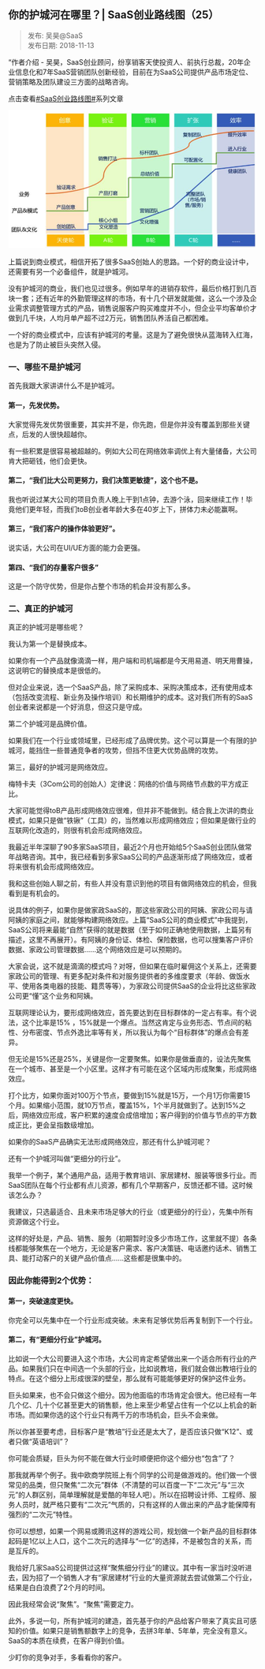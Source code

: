 ## 你的护城河在哪里？| SaaS创业路线图（25）  

> 发布: 吴昊@SaaS  
> 发布日期: 2018-11-13  

“作者介绍 - 吴昊，SaaS创业顾问，纷享销客天使投资人、前执行总裁，20年企业信息化和7年SaaS营销团队创新经验，目前在为SaaS公司提供产品市场定位、营销策略及团队建设三方面的战略咨询。

点击查看[\#SaaS创业路线图\#](https://36kr.com/user/1308477002)系列文章

![image](images/1811-ndhchznlsaascylxt25-0.jpeg)

上篇说到商业模式，相信开拓了很多SaaS创始人的思路。一个好的商业设计中，还需要有另一个必备组件，就是护城河。

没有护城河的商业，我们也见过很多。例如早年的进销存软件，最后价格打到几百块一套；还有近年的外勤管理这样的市场，有十几个研发就能做，这么一个涉及企业需求调整管理方式的产品，销售说服客户购买难度并不小，但企业平均客单价才做到几千块，人均月单产超不过2万元，销售团队养活自己都困难。

一个好的商业模式中，应该有护城河的考量。这是为了避免很快从蓝海转入红海，也是为了防止被巨头突然入侵。

### 一、哪些不是护城河

首先我跟大家讲讲什么不是护城河。

#### 第一，先发优势。

大家觉得先发优势很重要，其实并不是，你先跑，但是你并没有覆盖到那些关键点，后发的人很快超越你。

有一些积累是很容易被超越的。例如大公司在网络效率调优上有大量储备，大公司肯大把砸钱，他们会更快。

#### 第二，“我们比大公司更努力，我们决策更敏捷”，这个也不是。

我也听说过某大公司的项目负责人晚上干到1点钟，去游个泳，回来继续工作！毕竟他们更年轻，而我们toB创业者年龄大多在40岁上下，拼体力未必能赢啊。

#### 第三，“我们客户的操作体验更好”。

说实话，大公司在UI/UE方面的能力会更强。

#### 第四、“我们的存量客户很多”

这是一个防守优势，但是你占整个市场的机会并没有那么多。

### 二、真正的护城河

真正的护城河是哪些呢？

我认为第一个是替换成本。

如果你有一个产品就像滴滴一样，用户端和司机端都是今天用易道、明天用曹操，这说明它的替换成本是很低的。

但对企业来说，选一个SaaS产品，除了采购成本、采购决策成本，还有使用成本（包括改变流程、新业务及操作培训）和长期维护的成本。这对我们所有的SaaS创业者来说都是一个好消息，但这只是守成。

第二个护城河是品牌价值。

如果我们在一个行业或领域里，已经形成了品牌优势。这个可以算是一个有限的护城河，能挡住一些普通竞争者的攻势，但挡不住更大优势品牌的攻势。

第三，最好的护城河是网络效应。

梅特卡夫（3Com公司的创始人）定律说：网络的价值与网络节点数的平方成正比。

大家可能觉得toB产品形成网络效应很难，但并非不能做到。结合我上次讲的商业模式，如果只是做“铁锹”（工具）的，当然难以形成网络效应；但如果是做行业的互联网化改造的，则很有机会形成网络效应。

我最近半年深聊了90多家SaaS项目，最近2个月也开始给5个SaaS创业团队做常年战略咨询。其中，我已经看到多家SaaS公司的产品逐渐形成了网络效应，或者将来很有机会形成网络效应。

我和这些创始人聊之前，有些人并没有意识到他的项目有做网络效应的机会，但我看到是有机会的。

说具体的例子，如果你是做家政SaaS的，那这些家政公司的阿姨、家政公司与请阿姨的家庭之间，就能够构建网络效应。上篇“SaaS公司的商业模式”中我提到，SaaS公司将来最能“自然”获得的就是数据（至于如何正确地使用数据，上篇另有描述，这里不再展开）。有阿姨的身份证、体检、保险数据，也可以搜集客户评价数据、家政公司管理数据......这个网络效应是可以预期的。

大家会说，这不就是滴滴的模式吗？对呀，但如果在临时雇佣这个关系上，还需要家政公司的管理、有更多配对条件和对服务提供者的多维度要求（年龄、做饭水平、使用各类电器的技能、籍贯等等），为家政公司提供SaaS的企业将比这些家政公司更“懂”这个业务和阿姨。

互联网理论认为，要形成网络效应，首先要达到在目标群体的一定占有率。有个说法，这个比率是15% ，15%就是一个爆点。当然这肯定与业务形态、节点间的粘性、分布密度、节点外逸比率等有关，所以我认为每个“目标群体”的爆点会有差异。

但无论是15%还是25%，关键是你一定要聚焦。如果你是做垂直的，设法先聚焦在一个城市、甚至是一个小区里。这样才有可能在这个区域内形成聚集，形成网络效应。

打个比方，如果你面对100万个节点，要做到15%就是15万，一个月1万你需要15个月。如果缩小范围，就10万节点，覆盖15%，1个半月就做到了。达到15%之后，网络效应形成，客户积累的速度会成倍增加；客户得到的价值与节点的平方数成正比，更会呈指数级增加。

如果你的SaaS产品确实无法形成网络效应，那还有什么护城河呢？

还有一个护城河叫做“更细分的行业”。

我举一个例子，某个通用产品，适用于教育培训、家居建材、服装等很多行业。而SaaS团队在每个行业都有点儿资源，都有几个早期客户，反馈还都不错。这时候该怎么办？

我建议，只选最适合、且未来市场足够大的行业（或更细分的行业），先集中所有资源做这个行业。

这样的好处是，产品、销售、服务（初期暂时没多少市场工作，这里就不提）各条线都能够聚焦在一个地方，无论是客户需求、客户决策链、电话邀约话术、销售工具、能打动客户的关键产品价值点......这些都是很集中的。

### 因此你能得到2个优势：

#### 第一，突破速度更快。

你完全可以先集中在一个行业形成突破。未来有足够优势后再复制到下一个行业。

#### 第二，有“更细分行业”护城河。

比如说一个大公司要进入这个市场，大公司肯定希望做出来一个适合所有行业的产品。如果我们只在中间选一个头部的行业，比如说教培，我们就会做出教培行业的特点。在这个细分上形成很深的壁垒，那么就有可能能够更好的保护这件业务。

巨头如果来，也不会只做这个细分。因为他面临的市场肯定会很大。他已经有一年几个亿、几十个亿甚至更大的销售额，他上来至少希望占住有一个亿以上机会的新市场。而如果你选的这个行业只有两千万的市场机会，巨头不会来做。

所以你甚至要考虑，目标客户是“教培”行业还是太大了，是否应该只做“K12”、或者只做“英语培训”？

你可能会质疑，巨头为何不能在做大行业时顺便把你这个细分也“包含”了？

那我就再举个例子。我中欧商学院班上有个同学的公司是做游戏的。他们做一个很常见的品类，但只聚焦“二次元”群体（不清楚的可以百度一下“二次元”与“三次元”的人群区别，简单理解就是爱酷的年轻人吧）。所以在招聘设计师、工程师、服务人员时，就严格只要有“二次元”气质的，只有这样的人做出来的产品才能保障有强烈的“二次元”特性。

你可以想想，如果一个网易或腾讯这样的游戏公司，规划做一个新产品的目标群体起码是1亿以上人口，这个二次元的选择与“一亿”的选择，不是被包含的关系，而是互斥的。

我给好几家SaaS公司提供过这样“聚焦细分行业”的建议。其中有一家当时没听进去，因为招了一个销售人才有“家居建材”行业的大量资源就去尝试做第二个行业，结果是白白浪费了2个月的时间。

因此我经常会说“聚焦”。“聚焦”需要定力。

此外，多说一句，所有护城河的建造，首先基于你的产品给客户带来了真实且可感知的价值。如果只是销售额数字上的竞争，去拼3年单、5年单，完全没有意义。SaaS的本质在续费，在客户得到价值。

少盯你的竞争对手，多看看你的客户。
